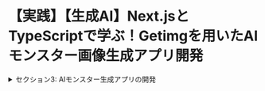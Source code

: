 # 【実践】【生成AI】Next.jsとTypeScriptで学ぶ！Getimgを用いたAIモンスター画像生成アプリ開発
<details>
<summary> セクション3: AIモンスター生成アプリの開発 </summary>

| NO | 内容 |
| ---- | ---- |
| 5. | ホーム画面のスタイルを整える |
| 6. | 入力フォームの作成 |
| 7. | Getimg.aiに関して |
| 8. | Getimg.aiのapi keyを取得する |
| 9. | インプットフォームの入力内容を元にapiを叩き、返却された画像を表示する |
<!-- | 10. | 画像生成中にローディング画面を表示する |
| 11. | 【補足】画像生成時のテキストが抜けていた件に関して |
| 12. | 画像を生成するボタンのテキストを生成後と生成前で変更する |
| 13. | 生成した画像をX（旧Twitter）で共有できるようにする | -->

</details>
